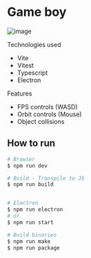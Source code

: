 # Game boy

![image](https://github.com/n1md7/game-boy/assets/6734058/8bcf0a92-49f4-4a37-9667-5d75f5a0e2ce)



Technologies used

- Vite
- Vitest
- Typescript
- Electron

Features

- FPS controls (WASD)
- Orbit controls (Mouse)
- Object collisions

## How to run

```bash
# Browser
$ npm run dev

# Build - Transpile to JS
$ npm run build


# Electron
$ npm run electron
# or
$ npm run start

# Build binaries
$ npm run make
$ npm run package
```
